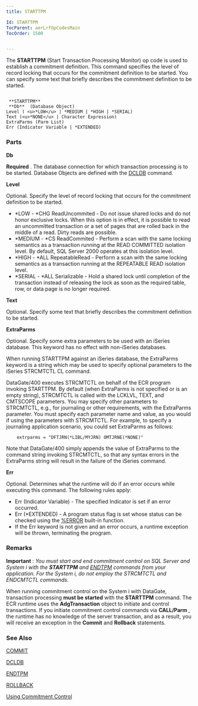 ```yaml
---
title: STARTTPM

Id: STARTTPM
TocParent: aerLrfOpCodesMain
TocOrder: 1500


---
```


The **STARTTPM** (Start Transaction Processing Monitor) op code is used to establish a commitment definition. This command specifies the level of record locking that occurs for the commitment definition to be started. You can specify some text that briefly describes the commitment definition to be started. 

```

 **STARTTPM** 
 **Db**  (Database Object)
Level ( <u>*LOW</u> | *MEDIUM | *HIGH | *SERIAL)
Text (<u>*NONE</u> | Character Expression)
ExtraParms (Parm List)
Err (Indicator Variable | *EXTENDED)
```

### Parts

**Db** 

**Required** . The database connection for which transaction processing is to be started. Database Objects are defined with the [DCLDB](DCLDB.html) command.


**Level** 

Optional. Specify the level of record locking that occurs for the commitment definition to be started.

- *LOW - *CHG ReadUncommited - Do not issue shared locks and do not honor exclusive locks. When this option is in effect, it is possible to read an uncommitted transaction or a set of pages that are rolled back in the middle of a read. Dirty reads are possible.
- *MEDIUM - *CS ReadCommited - Perform a scan with the same locking semantics as a transaction running at the READ COMMITTED isolation level. By default, SQL Server 2000 operates at this isolation level.
- *HIGH - *ALL RepeatableRead - Perform a scan with the same locking semantics as a transaction running at the REPEATABLE READ isolation level.
- *SERIAL - *ALL Serializable - Hold a shared lock until completion of the transaction instead of releasing the lock as soon as the required table, row, or data page is no longer required.


**Text** 

Optional. Specify some text that briefly describes the commitment definition to be started.


**ExtraParms** 

Optional. Specify some extra parameters to be used with an iSeries database. This keyword has no effect with non-iSeries databases.


When running STARTTPM against an iSeries database, the ExtraParms keyword is a string which may be used to specify optional parameters to the iSeries STRCMTCTL CL command.


DataGate/400 executes STRCMTCTL on behalf of the ECR program invoking STARTTPM. By default (when ExtraParms is not specified or is an empty string), STRCMTCTL is called with the LCKLVL, TEXT, and CMTSCOPE parameters. You may specify other parameters to STRCMTCTL, e.g., for journaling or other requirements, with the ExtraParms parameter. You must specify each parameter name and value, as you would if using the parameters with STRCMTCTL. For example, to specify a journaling application scenario, you could set ExtraParms as follows:


```
    extrparms = "DFTJRN(*LIBL/MYJRN) OMTJRNE(*NONE)" 
```


Note that DataGate/400 simply appends the value of ExtraParms to the command string invoking STRCMTCTL, so that any syntax errors in the ExtraParms string will result in the failure of the iSeries command.


**Err** 

Optional. Determines what the runtime will do if an error occurs while executing this command. The following rules apply:


- Err (Indicator Variable) - The specified Indicator is set if an error occurred.
- Err (*EXTENDED) - A program status flag is set whose status can be checked using the [%ERROR](ERROR_Function.html) built-in function.
- If the Err keyword is not given and an error occurs, a runtime exception will be thrown, terminating the program.


### Remarks
**Important** : *You must start and end commitment control on SQL Server and System i with the* ***STARTTPM*** *and* [*ENDTPM*](ENDTPM.html) *commands from your application. For the System i, do not employ the STRCMTCTL and ENDCMTCTL commands.* 

When running commitment control on the System i with DataGate, transaction processing **must be started** with the **STARTTPM** command. The ECR runtime uses the **AdgTransaction** object to initiate and control transactions. If you initiate commitment control commands via **CALL/Parm** , the runtime has no knowledge of the server transaction, and as a result, you will receive an exception in the **Commit** and **Rollback** statements. 

### See Also
[COMMIT](COMIT.html)

[DCLDB](DCLDB.html)

[ENDTPM](ENDTPM.html)

[ROLLBACK](ROLBACK.html)

[Using Commitment Control](Comittment_Control.html) 
